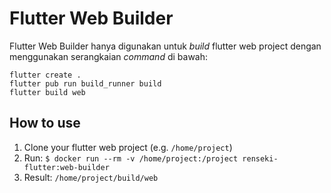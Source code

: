 # Flutter Web Builder

Flutter Web Builder hanya digunakan untuk _build_ flutter web project dengan menggunakan serangkaian _command_ di bawah:

```
flutter create .
flutter pub run build_runner build
flutter build web
```

## How to use

1. Clone your flutter web project (e.g. `/home/project`)
2. Run: `$ docker run --rm -v /home/project:/project renseki-flutter:web-builder`
3. Result: `/home/project/build/web`
